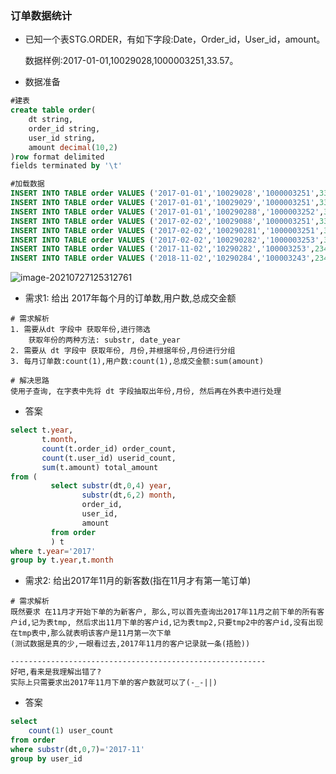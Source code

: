 ### 订单数据统计

- 已知一个表STG.ORDER，有如下字段:Date，Order_id，User_id，amount。

  数据样例:2017-01-01,10029028,1000003251,33.57。

- 数据准备

~~~sql
#建表
create table order(
	dt string,
    order_id string,
    user_id string,
    amount decimal(10,2)
)row format delimited
fields terminated by '\t'

#加载数据
INSERT INTO TABLE order VALUES ('2017-01-01','10029028','1000003251',33.57);
INSERT INTO TABLE order VALUES ('2017-01-01','10029029','1000003251',33.57);
INSERT INTO TABLE order VALUES ('2017-01-01','100290288','1000003252',33.57);
INSERT INTO TABLE order VALUES ('2017-02-02','10029088','1000003251',33.57);
INSERT INTO TABLE order VALUES ('2017-02-02','100290281','1000003251',33.57);
INSERT INTO TABLE order VALUES ('2017-02-02','100290282','1000003253',33.57);
INSERT INTO TABLE order VALUES ('2017-11-02','10290282','100003253',234);
INSERT INTO TABLE order VALUES ('2018-11-02','10290284','100003243',234)
~~~

![image-20210727125312761](C:\Users\小白兔\AppData\Roaming\Typora\typora-user-images\image-20210727125312761.png)

- 需求1: 给出 2017年每个月的订单数,用户数,总成交金额

~~~properties
# 需求解析
1. 需要从dt 字段中 获取年份,进行筛选
	获取年份的两种方法: substr, date_year
2. 需要从 dt 字段中 获取年份, 月份,并根据年份,月份进行分组
3. 每月订单数:count(1),用户数:count(1),总成交金额:sum(amount)

# 解决思路
使用子查询, 在字表中先将 dt 字段抽取出年份,月份, 然后再在外表中进行处理

~~~

- 答案

~~~sql
select t.year,
       t.month,
       count(t.order_id) order_count,
       count(t.user_id) userid_count,
       sum(t.amount) total_amount
from (
         select substr(dt,0,4) year,
                substr(dt,6,2) month,
                order_id,
                user_id,
                amount
         from order
         ) t
where t.year='2017'
group by t.year,t.month
~~~

- 需求2: 给出2017年11月的新客数(指在11月才有第一笔订单)

~~~properties
# 需求解析
既然要求 在11月才开始下单的为新客户, 那么,可以首先查询出2017年11月之前下单的所有客户id,记为表tmp, 然后求出11月下单的客户id,记为表tmp2,只要tmp2中的客户id,没有出现在tmp表中,那么就表明该客户是11月第一次下单
(测试数据是真的少,一眼看过去,2017年11月的客户记录就一条(捂脸))

---------------------------------------------------------
好吧,看来是我理解出错了?
实际上只需要求出2017年11月下单的客户数就可以了(-_-||)
~~~

- 答案

~~~sql
select
    count(1) user_count
from order
where substr(dt,0,7)='2017-11'
group by user_id
~~~

